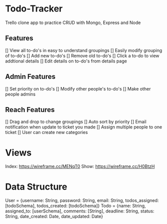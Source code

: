 # Todo-Tracker
Trello clone app to practice CRUD with Mongo, Express and Node

## Features
 [] View all to-do's in easy to understand groupings
 [] Easily modify grouping of to-do's
 [] Add new to-do's
 [] Remove old to-do's
 [] Click a to-do to view addtional details
 [] Edit details on to-do's from details page

 
## Admin Features
 [] Set priority on to-do's
 [] Modify other people's to-do's
 [] Make other people admins
 
## Reach Features
 [] Drag and drop to change groupings
 [] Auto sort by priority
 [] Email notification when update to ticket you made
 [] Assign multiple people to one ticket
 [] User can create new categories
 
# Views
 Index: https://wireframe.cc/MENqT0
 Show: https://wireframe.cc/H0BtzH
 
# Data Structure
  User = {username: String, password: String, email: String, todos_assigned: [todoSchema], todos_created: [todoSchema]}
  Todo = {name: String, assigned_to: [userSchema], comments: [String], deadline: String, status: String, date_created: Date, date_updated: Date}
